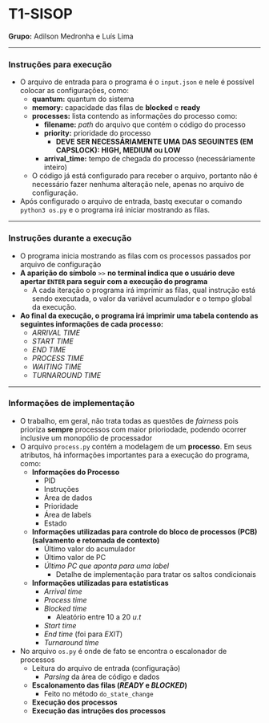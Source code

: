 # T1-SISOP

**Grupo:** Adilson Medronha e Luís Lima

---

### Instruções para execução

- O arquivo de entrada para o programa é o `input.json` e nele é possível colocar as configurações, como:
  - **quantum:** quantum do sistema
  - **memory:** capacidade das filas de **blocked** e **ready**
  - **processes:** lista contendo as informações do processo como:
    - **filename:** _path_ do arquivo que contém o código do processo
    - **priority:** prioridade do processo
      - **DEVE SER NECESSÁRIAMENTE UMA DAS SEGUINTES (EM CAPSLOCK): HIGH, MEDIUM ou LOW**
    - **arrival_time:** tempo de chegada do processo (necessáriamente inteiro)
  - O código já está configurado para receber o arquivo, portanto não é necessário fazer nenhuma alteração nele, apenas no arquivo de configuração.
- Após configurado o arquivo de entrada, bastq executar o comando `python3 os.py` e o programa irá iniciar mostrando as filas.

---

### Instruções durante a execução

- O programa inicia mostrando as filas com os processos passados por arquivo de configuração
- **A aparição do símbolo** `>>` **no terminal indica que o usuário deve apertar `ENTER` para seguir com a execução do programa**
  - A cada iteração o programa irá imprimir as filas, qual instrução está sendo executada, o valor da variável acumulador e o tempo global da execução.
- **Ao final da execução, o programa irá imprimir uma tabela contendo as seguintes informações de cada processo:**
  - _ARRIVAL TIME_
  - _START TIME_
  - _END TIME_
  - _PROCESS TIME_
  - _WAITING TIME_
  - _TURNAROUND TIME_

---

### Informações de implementação

- O trabalho, em geral, não trata todas as questões de _fairness_ pois prioriza **sempre** processos com maior prioriodade, podendo ocorrer inclusive um monopólio de processador
- O arquivo `process.py` contém a modelagem de um **processo**. Em seus atributos, há informações importantes para a execução do programa, como:
  - **Informações do Processo**
    - PID
    - Instruções
    - Área de dados
    - Prioridade
    - Área de labels
    - Estado
  - **Informações utilizadas para controle do bloco de processos (PCB) (salvamento e retomada de contexto)**
    - Último valor do acumulador
    - Último valor de PC
    - _Último PC que aponta para uma label_
      - Detalhe de implementação para tratar os saltos condicionais
  - **Informações utilizadas para estatísticas**
    - _Arrival time_
    - _Process time_
    - _Blocked time_
      - Aleatório entre 10 a 20 _u.t_
    - _Start time_
    - _End time_ (foi para _EXIT_)
    - _Turnaround time_
- No arquivo `os.py` é onde de fato se encontra o escalonador de processos
  - Leitura do arquivo de entrada (configuração)
    - _Parsing_ da área de código e dados
  - **Escalonamento das filas (_READY_ e _BLOCKED_)**
    - Feito no método `do_state_change`
  - **Execução dos processos**
  - **Execução das intruções dos processos**
